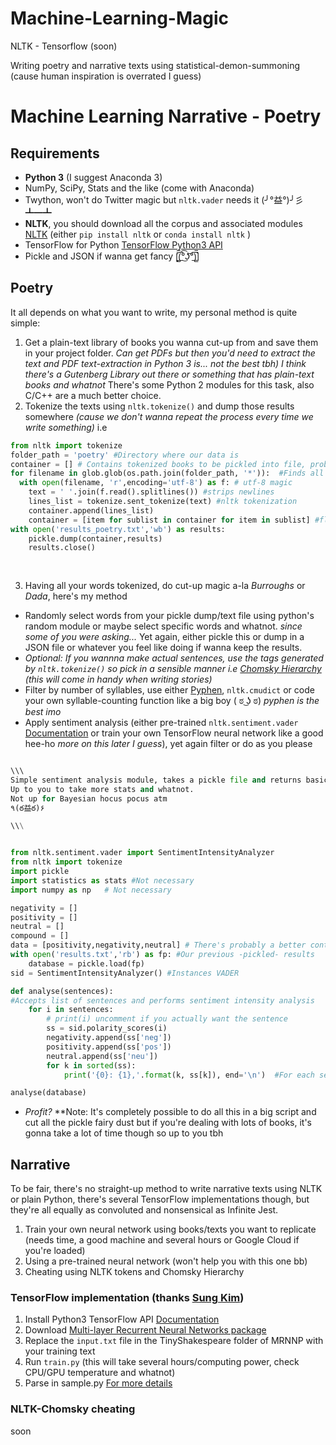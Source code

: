 # Machine-Learning-Magic
NLTK - Tensorflow (soon)

Writing poetry and narrative texts using statistical-demon-summoning (cause human inspiration is overrated I guess)

# Machine Learning Narrative - Poetry

## Requirements

* __Python 3__ (I suggest Anaconda 3)
* NumPy, SciPy, Stats and the like (come with Anaconda)
* Twython, won't do Twitter magic but `nltk.vader` needs it (╯°益°)╯彡┻━┻	
* __NLTK__, you should download all the corpus and associated modules [NLTK](https://www.nltk.org) (either `pip install nltk` or `conda install nltk` )
* TensorFlow for Python [TensorFlow Python3 API](https://www.tensorflow.org/api_docs/python/)
* Pickle and JSON if wanna get fancy [̲̅$̲̅(̲̅ ͡° ͜ʖ ͡°̲̅)̲̅$̲̅]	

## Poetry

It all depends on what you want to write, my personal method is quite simple:

1. Get a plain-text library of books you wanna cut-up from and save them in your project folder. *Can get PDFs but then you'd need to extract the text and PDF text-extraction in Python 3 is... not the best tbh) I think there's a Gutenberg Library out there or something that has plain-text books and whatnot* There's some Python 2 modules for this task, also C/C++ are a much better choice.
2. Tokenize the texts using `nltk.tokenize()` and dump those results somewhere *(cause we don't wanna repeat the process every time we write something)* i.e

```python
from nltk import tokenize
folder_path = 'poetry' #Directory where our data is
container = [] # Contains tokenized books to be pickled into file, probably list ain't a good idea though
for filename in glob.glob(os.path.join(folder_path, '*')):  #Finds all files in  folder_path
  with open(filename, 'r',encoding='utf-8') as f: # utf-8 magic
    text = ' '.join(f.read().splitlines()) #strips newlines
    lines_list = tokenize.sent_tokenize(text) #nltk tokenization
    container.append(lines_list)
    container = [item for sublist in container for item in sublist] #flattens the list of lists, maybe slow... fix it yourself
with open('results_poetry.txt','wb') as results:
    pickle.dump(container,results)
    results.close()
    
    
```

3. Having all your words tokenized, do cut-up magic a-la *Burroughs* or *Dada*, here's my method
* Randomly select words from your pickle dump/text file using python's random module or maybe select specific words and whatnot. *since some of you were asking...* Yet again, either pickle this or dump in a JSON file or whatever you feel like doing if wanna keep the results.
* *Optional: If you wannna make actual sentences, use the tags generated by `nltk.tokenize()` so pick in a sensible manner i.e [Chomsky Hierarchy](https://en.wikipedia.org/wiki/Chomsky_hierarchy) (this will come in handy when writing stories)*
* Filter by number of syllables, use either [Pyphen](http://pyphen.org), `nltk.cmudict` or code your own syllable-counting function like a big boy ( ಠ ͜ʖ ಠ)	*pyphen is the best imo*
* Apply sentiment analysis (either pre-trained `nltk.sentiment.vader` [Documentation](https://www.nltk.org/_modules/nltk/sentiment/vader.html) or train your own TensorFlow neural network like a good hee-ho *more on this later I guess*), yet again filter or do as you please

```python

\\\ 
Simple sentiment analysis module, takes a pickle file and returns basic data.
Up to you to take more stats and whatnot. 
Not up for Bayesian hocus pocus atm
٩(ఠ益ఠ)۶

\\\


from nltk.sentiment.vader import SentimentIntensityAnalyzer
from nltk import tokenize
import pickle
import statistics as stats #Not necessary
import numpy as np   # Not necessary

negativity = []
positivity = []
neutral = []
compound = []
data = [positivity,negativity,neutral] # There's probably a better container out there, possibly numpy array or something idk
with open('results.txt','rb') as fp: #Our previous -pickled- results
    database = pickle.load(fp)
sid = SentimentIntensityAnalyzer() #Instances VADER

def analyse(sentences):
#Accepts list of sentences and performs sentiment intensity analysis
    for i in sentences:
        # print(i) uncomment if you actually want the sentence
        ss = sid.polarity_scores(i)
        negativity.append(ss['neg'])
        positivity.append(ss['pos'])
        neutral.append(ss['neu'])
        for k in sorted(ss):
            print('{0}: {1},'.format(k, ss[k]), end='\n')  #For each sentence it prints a polarity index.

analyse(database)

```
* *Profit?*
**Note: It's completely possible to do all this in a big script and cut all the pickle fairy dust but if you're dealing with lots of books, it's gonna take a lot of time though so up to you tbh

## Narrative

To be fair, there's no straight-up method to write narrative texts using NLTK or plain Python, there's several TensorFlow implementations though, but they're all equally as convoluted and nonsensical as Infinite Jest. 

1. Train your own neural network using books/texts you want to replicate (needs time, a good machine and several hours or Google Cloud if you're loaded)
2. Using a pre-trained neural network (won't help you with this one bb)
3. Cheating using NLTK tokens and Chomsky Hierarchy

### TensorFlow implementation (thanks [Sung Kim](https://github.com/hunkim))

1. Install Python3 TensorFlow API [Documentation](https://www.tensorflow.org/api_docs/)
2. Download [Multi-layer Recurrent Neural Networks package](https://github.com/hunkim/word-rnn-tensorflow)
3. Replace the `input.txt` file in the TinyShakespeare folder of MRNNP with your training text
4. Run `train.py` (this will take several hours/computing power, check CPU/GPU temperature and whatnot)
5. Parse in sample.py [For more details](https://github.com/hunkim/word-rnn-tensorflow#beam-search)

### NLTK-Chomsky cheating
 
soon


